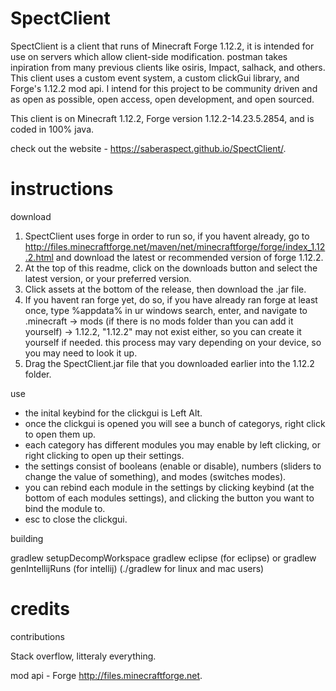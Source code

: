 # SpectClient
SpectClient is a client that runs of Minecraft Forge 1.12.2, it is intended for use on servers which allow client-side modification. postman takes inpiration from many previous clients like osiris, Impact, salhack, and others. This client uses a custom event system, a custom clickGui library, and Forge's 1.12.2 mod api. I intend for this project to be community driven and as open as possible, open access, open development, and open sourced.

This client is on Minecraft 1.12.2, Forge version 1.12.2-14.23.5.2854, and is coded in 100% java.

check out the website - https://saberaspect.github.io/SpectClient/.



# instructions
 download

1. SpectClient uses forge in order to run so, if you havent already, go to http://files.minecraftforge.net/maven/net/minecraftforge/forge/index_1.12.2.html and download the latest or recommended version of forge 1.12.2.
2. At the top of this readme, click on the downloads button and select the latest version, or your preferred version.
3. Click assets at the bottom of the release, then download the .jar file.
4. If you havent ran forge yet, do so, if you have already ran forge at least once, type %appdata% in ur windows search, enter, and navigate to .minecraft -> mods (if there is no mods folder than you can add it yourself) -> 1.12.2, "1.12.2" may not exist either, so you can create it yourself if needed. this process may vary depending on your device, so you may need to look it up.
5. Drag the SpectClient.jar file that you downloaded earlier into the 1.12.2 folder.

use

* the inital keybind for the clickgui is Left Alt.
* once the clickgui is opened you will see a bunch of categorys, right click to open them up.
* each category has different modules you may enable by left clicking, or right clicking to open up their settings.
* the settings consist of booleans (enable or disable), numbers (sliders to change the value of something), and modes (switches modes).
* you can rebind each module in the settings by clicking keybind (at the bottom of each modules settings), and clicking the button you want to bind the module to.
* esc to close the clickgui.

building

gradlew setupDecompWorkspace
gradlew eclipse (for eclipse) or gradlew genIntellijRuns (for intellij)
(./gradlew for linux and mac users)

# credits

contributions

Stack overflow, litteraly everything.

mod api - Forge http://files.minecraftforge.net.
